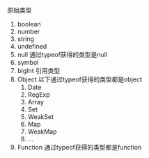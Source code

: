 原始类型
1. boolean
2. number
3. string
4. undefined
5. null 通过typeof获得的类型是null
6. symbol
7. bigInt
引用类型
1. Object 以下通过typeof获得的类型都是object
   1. Date
   2. RegExp
   3. Array
   4. Set
   5. WeakSet
   6. Map
   7. WeakMap
   8. ...
2. Function 通过typeof获得的类型都是function

